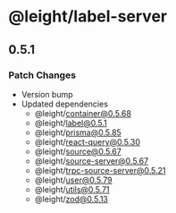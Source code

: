 # @leight/label-server

## 0.5.1

### Patch Changes

- Version bump
- Updated dependencies
  - @leight/container@0.5.68
  - @leight/label@0.5.1
  - @leight/prisma@0.5.85
  - @leight/react-query@0.5.30
  - @leight/source@0.5.67
  - @leight/source-server@0.5.67
  - @leight/trpc-source-server@0.5.21
  - @leight/user@0.5.79
  - @leight/utils@0.5.71
  - @leight/zod@0.5.13
